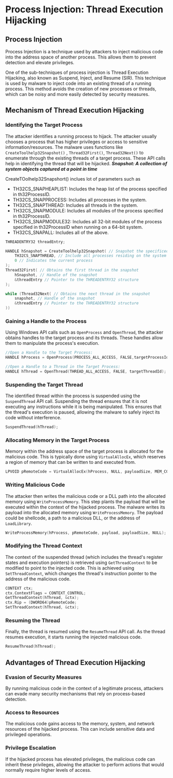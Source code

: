 # Process Injection: Thread Execution Hijacking

## Process Injection

Process Injection is a technique used by attackers to inject malicious code into the address space of another process. This allows them to prevent detection and elevate privileges.

One of the sub-techniques of process injection is Thread Execution Hijacking, also known as Suspend, Inject, and Resume (SIR). This technique is used by malware to inject code into an existing thread of a running process. This method avoids the creation of new processes or threads, which can be noisy and more easily detected by security measures.

## Mechanism of Thread Execution Hijacking

### Identifying the Target Process

The attacker identifies a running process to hijack. The attacker usually chooses a process that has higher privileges or access to sensitive information/resources. The malware uses functions like `CreateToolhelp32Snapshot()` , `Thread32First()`, `Thread32Next()` to enumerate through the existing threads of a target process. These API calls help in identifying the thread that will be hijacked.
***Snapshot: A collection of system objects captured at a point in time***

CreateTOolhelp32Snapshort() inclues lot of parameters such as 
- TH32CS_SNAPHEAPLIST: Includes the heap list of the process specified in th32ProcessID.
- TH32CS_SNAPPROCESS: Includes all processes in the system.
- TH32CS_SNAPTHREAD: Includes all threads in the system.
- TH32CS_SNAPMODULE: Includes all modules of the process specified in th32ProcessID.
- TH32CS_SNAPMODULE32: Includes all 32-bit modules of the process specified in th32ProcessID when running on a 64-bit system.
- TH32CS_SNAPALL: Includes all of the above.

```cpp
THREADENTRY32 threadEntry;

HANDLE hSnapshot = CreateToolhelp32Snapshot( // Snapshot the specificed process
	TH32CS_SNAPTHREAD, // Include all processes residing on the system
	0 // Indicates the current process
);
Thread32First( // Obtains the first thread in the snapshot
	hSnapshot, // Handle of the snapshot
	&threadEntry // Pointer to the THREADENTRY32 structure
);

while (Thread32Next( // Obtains the next thread in the snapshot
	snapshot, // Handle of the snapshot
	&threadEntry // Pointer to the THREADENTRY32 structure
)) 

```
### Gaining a Handle to the Process

Using Windows API calls such as `OpenProcess` and `OpenThread`, the attacker obtains handles to the target process and its threads. These handles allow them to manipulate the process's execution.

```cpp
//Open a Handle to the Target Process:
HANDLE hProcess = OpenProcess(PROCESS_ALL_ACCESS, FALSE,targetProcessId);

//Open a Handle to a Thread in the Target Process:
HANDLE hThread = OpenThread(THREAD_ALL_ACCESS, FALSE, targetThreadId);

```

### Suspending the Target Thread

The identified thread within the process is suspended using the `SuspendThread` API call. Suspending the thread ensures that it is not executing any instructions while it is being manipulated. This ensures that the thread's execution is paused, allowing the malware to safely inject its code without interference.

```cpp
SuspendThread(hThread);

```

### Allocating Memory in the Target Process

Memory within the address space of the target process is allocated for the malicious code. This is typically done using `VirtualAllocEx`, which reserves a region of memory that can be written to and executed from.

```cpp
LPVOID pRemoteCode = VirtualAllocEx(hProcess, NULL, payloadSize, MEM_COMMIT, PAGE_EXECUTE_READWRITE);

```

### Writing Malicious Code

The attacker then writes the malicious code or a DLL path into the allocated memory using `WriteProcessMemory`. This step plants the payload that will be executed within the context of the hijacked process. The malware writes its payload into the allocated memory using `WriteProcessMemory`. The payload could be shellcode, a path to a malicious DLL, or the address of `LoadLibrary`.

```cpp
WriteProcessMemory(hProcess, pRemoteCode, payload, payloadSize, NULL);

```

### Modifying the Thread Context

The context of the suspended thread (which includes the thread's register states and execution pointers) is retrieved using `GetThreadContext` to be modified to point to the injected code. This is achieved using `SetThreadContext`, which changes the thread's instruction pointer to the address of the malicious code.

```cpp
CONTEXT ctx;
ctx.ContextFlags = CONTEXT_CONTROL;
GetThreadContext(hThread, &ctx);
ctx.Rip = (DWORD64)pRemoteCode;
SetThreadContext(hThread, &ctx);

```
### Resuming the Thread

Finally, the thread is resumed using the `ResumeThread` API call. As the thread resumes execution, it starts running the injected malicious code.

```cpp
ResumeThread(hThread);

```

## Advantages of Thread Execution Hijacking

### Evasion of Security Measures

By running malicious code in the context of a legitimate process, attackers can evade many security mechanisms that rely on process-based detection.

### Access to Resources

The malicious code gains access to the memory, system, and network resources of the hijacked process. This can include sensitive data and privileged operations.

### Privilege Escalation

If the hijacked process has elevated privileges, the malicious code can inherit these privileges, allowing the attacker to perform actions that would normally require higher levels of access.
